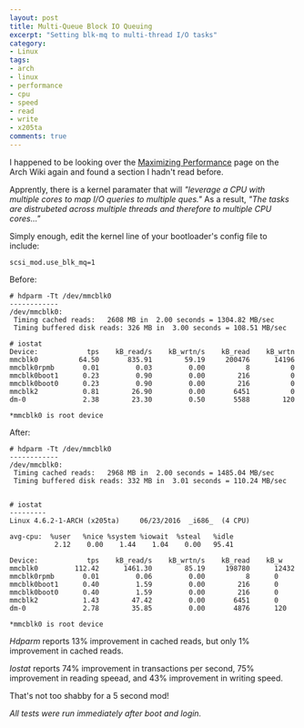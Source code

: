 ```yaml
---
layout: post
title: Multi-Queue Block IO Queuing
excerpt: "Setting blk-mq to multi-thread I/O tasks"
category:
- Linux
tags:
- arch
- linux
- performance
- cpu
- speed
- read
- write
- x205ta
comments: true
---
```


I happened to be looking over the [Maximizing 
Performance](https://wiki.archlinux.org/index.php/maximizing_performance#Tuning_IO_schedulers) 
page on the Arch Wiki again and found a section I hadn't 
read before.

Apprently, there is a kernel paramater that will *"leverage 
a CPU with multiple cores to map I/O queries to multiple 
ques."*  As a result, *"The tasks are distrubeted across 
multiple threads and therefore to multiple CPU cores..."*

Simply enough, edit the kernel line of your bootloader's 
config file to include:

```scsi_mod.use_blk_mq=1```

Before:

```
# hdparm -Tt /dev/mmcblk0
------------
/dev/mmcblk0:
 Timing cached reads:   2608 MB in  2.00 seconds = 1304.82 MB/sec
 Timing buffered disk reads: 326 MB in  3.00 seconds = 108.51 MB/sec

# iostat
Device:            tps    kB_read/s    kB_wrtn/s    kB_read    kB_wrtn
mmcblk0          64.50       835.91        59.19     200476      14196
mmcblk0rpmb       0.01         0.03         0.00          8          0
mmcblk0boot1      0.23         0.90         0.00        216          0
mmcblk0boot0      0.23         0.90         0.00        216          0
mmcblk2           0.81        26.90         0.00       6451          0
dm-0              2.38        23.30         0.50       5588        120

*mmcblk0 is root device
```

After:

```
# hdparm -Tt /dev/mmcblk0
------------
/dev/mmcblk0:
 Timing cached reads:   2968 MB in  2.00 seconds = 1485.04 MB/sec
 Timing buffered disk reads: 332 MB in  3.01 seconds = 110.24 MB/sec


# iostat
---------
Linux 4.6.2-1-ARCH (x205ta) 	06/23/2016 	_i686_	(4 CPU)

avg-cpu:  %user   %nice %system %iowait  %steal   %idle
           2.12    0.00    1.44    1.04    0.00   95.41

Device:            tps    kB_read/s    kB_wrtn/s    kB_read    kB_w
mmcblk0         112.42      1461.30        85.19     198780      12432
mmcblk0rpmb       0.01         0.06         0.00          8      0
mmcblk0boot1      0.40         1.59         0.00        216      0 
mmcblk0boot0      0.40         1.59         0.00        216      0 
mmcblk2           1.43        47.42         0.00       6451      0 
dm-0              2.78        35.85         0.00       4876      120 

*mmcblk0 is root device
```

*Hdparm* reports 13% improvement in cached reads, but only 1% improvement in cached reads.

*Iostat* reports 74% improvement in transactions per second, 75% improvement in reading speead, and 43% improvement in writing speed.

That's not too shabby for a 5 second mod!

*All tests were run immediately after boot and login.*
